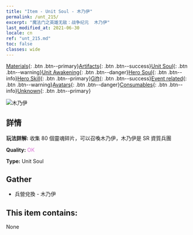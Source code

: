 ```yaml
---
title: "Item - Unit Soul - 木乃伊"
permalink: /unt_215/
excerpt: "魔法门之英雄无敌：战争纪元  木乃伊"
last_modified_at: 2021-06-30
locale: cn
ref: "unt_215.md"
toc: false
classes: wide
---
```

 [Materials](/ItemsCN/){: .btn .btn--primary}[Artifacts](/ItemsCN/Artifacts/){: .btn .btn--success}[Unit Soul](/ItemsCN/UnitSoul/){: .btn .btn--warning}[Unit Awakening](/ItemsCN/UnitAwakening/){: .btn .btn--danger}[Hero Soul](/ItemsCN/HeroSoul/){: .btn .btn--info}[Hero Skill](/ItemsCN/HeroSkill/){: .btn .btn--primary}[Gift](/ItemsCN/Gift/){: .btn .btn--success}[Event related](/ItemsCN/Events/){: .btn .btn--warning}[Avatars](/ItemsCN/Avatars/){: .btn .btn--danger}[Consumables](/ItemsCN/Consumables/){: .btn .btn--info}[Unknown](/ItemsCN/Unknown/){: .btn .btn--primary}

 ![木乃伊](/images/u/ti_munaiyi.jpg)

## 詳情
 **玩法詳解:** 收集 80 個靈魂碎片，可以召喚木乃伊，木乃伊是 SR 資質兵團

 **Quality:** <span style="color: #DA70D6">OK</span>

 **Type:** Unit Soul

## Gather

*    兵營兌換 - 木乃伊 

## This item contains:

  None

